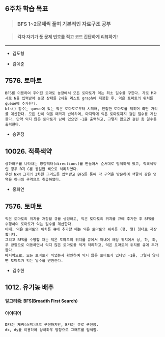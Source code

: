 ## 6주차 학습 목표
> ###  BFS 1~2문제씩 풀며 기본적인 자료구조 공부

> #### 각자 자기가 푼 문제 번호를 적고 코드 간단하게 리뷰하기! 

***
* 김도형  

* 김예준
## 7576. 토마토
    BFS를 이용하여 주어진 토마토 농장에서 모든 토마토가 익는 최소 일수를 구한다. 가로 M과 세로 N을 입력받아 농장 상태를 2차원 리스트 graph에 저장한 후, 익은 토마토의 위치를 queue에 추가한다.
    bfs() 함수는 queue에 있는 익은 토마토로부터 시작해, 인접한 토마토를 익히며 최단 거리를 계산한다. 모든 칸이 익을 때까지 반복하며, 마지막에 익은 토마토까지 걸린 일수를 계산한다. 만약 익지 않은 토마토가 남아 있으면 -1을 출력하고, 그렇지 않으면 걸린 총 일수를 출력한다.








* 송민정
## 10026. 적록색약
    상하좌우를 나타내는 방향벡터(directions)를 만들어서 순서대로 탐색하게 했고, 적록색약인 경우 R과 G를 동일한 색으로 처리하였다.
    우선 NxN 크기의 2차원 그리드를 입력받고 BFS를 통해 각 구역을 방문하여 색깔이 같은 영역을 하나의 구역으로 취급하였다. 

* 홍화연
## 7576. 토마토
    익은 토마토의 위치를 저장할 큐를 생성하고, 익은 토마토의 위치를 큐에 추가한 후 BFS를 수행하여 토마토가 익는 일수를 계산한다.
    이때, 익은 토마토의 위치를 큐에 추가할 때는 익은 토마토의 위치를 (행, 열) 형태로 저장합니다. 
    그리고 BFS를 수행할 때는 익은 토마토의 위치를 큐에서 꺼내어 해당 위치에서 상, 하, 좌, 우 방향으로 이동하면서 익지 않은 토마토를 익게 처리하고, 익은 토마토의 위치를 큐에 추가한다.
    마지막으로, 모든 토마토가 익었는지 확인하여 익지 않은 토마토가 있다면 -1을, 그렇지 않다면 토마토가 익는 일수를 반환한다.

* 김수현
## 1012. 유기농 배추
#### 알고리즘: BFS(Breadth First Search)
#### 아이디어
    DFS는 재귀(스택)으로 구현하지만, BFS는 큐로 구현함.
    dx, dy를 이용하여 상하좌우 방향으로 그래프를 탐색함.
